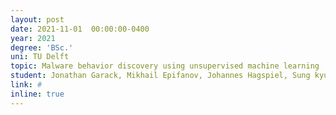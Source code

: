 ```yaml
---
layout: post
date: 2021-11-01  00:00:00-0400
year: 2021
degree: 'BSc.'
uni: TU Delft
topic: Malware behavior discovery using unsupervised machine learning
student: Jonathan Garack, Mikhail Epifanov, Johannes Hagspiel, Sung kyung Park, Hugo de Heer
link: #
inline: true
---
```


